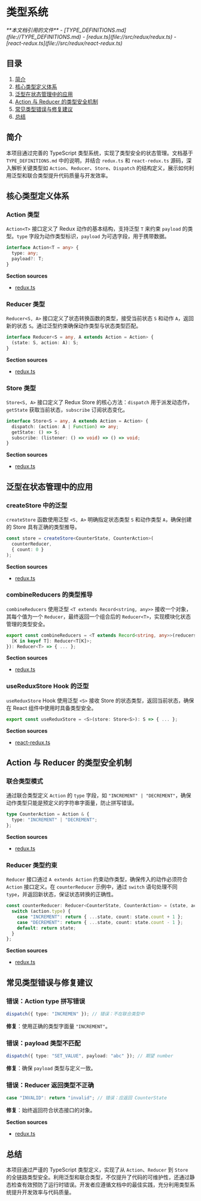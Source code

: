 # 类型系统

<cite>
**本文档引用的文件**  
- [TYPE_DEFINITIONS.md](file://TYPE_DEFINITIONS.md)
- [redux.ts](file://src/redux/redux.ts)
- [react-redux.ts](file://src/redux/react-redux.ts)
</cite>

## 目录
1. [简介](#简介)
2. [核心类型定义体系](#核心类型定义体系)
3. [泛型在状态管理中的应用](#泛型在状态管理中的应用)
4. [Action 与 Reducer 的类型安全机制](#action-与-reducer-的类型安全机制)
5. [常见类型错误与修复建议](#常见类型错误与修复建议)
6. [总结](#总结)

## 简介
本项目通过完善的 TypeScript 类型系统，实现了类型安全的状态管理。文档基于 `TYPE_DEFINITIONS.md` 中的说明，并结合 `redux.ts` 和 `react-redux.ts` 源码，深入解析关键类型如 `Action`、`Reducer`、`Store`、`Dispatch` 的结构定义，展示如何利用泛型和联合类型提升代码质量与开发效率。

## 核心类型定义体系

### Action 类型
`Action<T>` 接口定义了 Redux 动作的基本结构，支持泛型 `T` 来约束 `payload` 的类型。`type` 字段为动作类型标识，`payload` 为可选字段，用于携带数据。

```typescript
interface Action<T = any> {
  type: any;
  payload?: T;
}
```

**Section sources**  
- [redux.ts](file://src/redux/redux.ts#L2-L5)

### Reducer 类型
`Reducer<S, A>` 接口定义了状态转换函数的类型，接受当前状态 `S` 和动作 `A`，返回新的状态 `S`。通过泛型约束确保动作类型与状态类型匹配。

```typescript
interface Reducer<S = any, A extends Action = Action> {
  (state: S, action: A): S;
}
```

**Section sources**  
- [redux.ts](file://src/redux/redux.ts#L7-L9)

### Store 类型
`Store<S, A>` 接口定义了 Redux Store 的核心方法：`dispatch` 用于派发动态作，`getState` 获取当前状态，`subscribe` 订阅状态变化。

```typescript
interface Store<S = any, A extends Action = Action> {
  dispatch: (action: A | Function) => any;
  getState: () => S;
  subscribe: (listener: () => void) => () => void;
}
```

**Section sources**  
- [redux.ts](file://src/redux/redux.ts#L11-L15)

## 泛型在状态管理中的应用

### createStore 中的泛型
`createStore` 函数使用泛型 `<S, A>` 明确指定状态类型 `S` 和动作类型 `A`，确保创建的 Store 具有正确的类型推导。

```typescript
const store = createStore<CounterState, CounterAction>(
  counterReducer,
  { count: 0 }
);
```

**Section sources**  
- [redux.ts](file://src/redux/redux.ts#L31-L69)

### combineReducers 的类型推导
`combineReducers` 使用泛型 `<T extends Record<string, any>>` 接收一个对象，其每个值为一个 `Reducer`，最终返回一个组合后的 `Reducer<T>`，实现模块化状态管理的类型安全。

```typescript
export const combineReducers = <T extends Record<string, any>>(reducers: {
  [K in keyof T]: Reducer<T[K]>;
}): Reducer<T> => { ... };
```

**Section sources**  
- [redux.ts](file://src/redux/redux.ts#L106-L116)

### useReduxStore Hook 的泛型
`useReduxStore` Hook 使用泛型 `<S>` 接收 Store 的状态类型，返回当前状态，确保在 React 组件中使用时具备类型安全。

```typescript
export const useReduxStore = <S>(store: Store<S>): S => { ... };
```

**Section sources**  
- [react-redux.ts](file://src/redux/react-redux.ts#L9-L15)

## Action 与 Reducer 的类型安全机制

### 联合类型模式
通过联合类型定义 `Action` 的 `type` 字段，如 `"INCREMENT" | "DECREMENT"`，确保动作类型只能是预定义的字符串字面量，防止拼写错误。

```typescript
type CounterAction = Action & {
  type: "INCREMENT" | "DECREMENT";
};
```

**Section sources**  
- [redux.ts](file://src/redux/redux.ts#L146)

### Reducer 类型约束
`Reducer` 接口通过 `A extends Action` 约束动作类型，确保传入的动作必须符合 `Action` 接口定义。在 `counterReducer` 示例中，通过 `switch` 语句处理不同 `type`，并返回新状态，保证状态转换的正确性。

```typescript
const counterReducer: Reducer<CounterState, CounterAction> = (state, action) => {
  switch (action.type) {
    case "INCREMENT": return { ...state, count: state.count + 1 };
    case "DECREMENT": return { ...state, count: state.count - 1 };
    default: return state;
  }
};
```

**Section sources**  
- [redux.ts](file://src/redux/redux.ts#L150-L160)

## 常见类型错误与修复建议

### 错误：Action type 拼写错误
```ts
dispatch({ type: "INCREMEN" }); // 错误：不在联合类型中
```
**修复**：使用正确的类型字面量 `"INCREMENT"`。

### 错误：payload 类型不匹配
```ts
dispatch({ type: "SET_VALUE", payload: "abc" }); // 期望 number
```
**修复**：确保 `payload` 类型与定义一致。

### 错误：Reducer 返回类型不正确
```ts
case "INVALID": return "invalid"; // 错误：应返回 CounterState
```
**修复**：始终返回符合状态接口的对象。

**Section sources**  
- [redux.ts](file://src/redux/redux.ts#L150-L160)

## 总结
本项目通过严谨的 TypeScript 类型定义，实现了从 `Action`、`Reducer` 到 `Store` 的全链路类型安全。利用泛型和联合类型，不仅提升了代码的可维护性，还通过静态检查有效预防了运行时错误。开发者应遵循文档中的最佳实践，充分利用类型系统提升开发效率与代码质量。